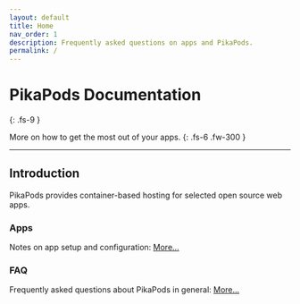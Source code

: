 ```yaml
---
layout: default
title: Home
nav_order: 1
description: Frequently asked questions on apps and PikaPods.
permalink: /
---
```


# PikaPods Documentation
{: .fs-9 }

More on how to get the most out of your apps.
{: .fs-6 .fw-300 }

---

## Introduction

PikaPods provides container-based hosting for selected open source web apps.

### Apps

Notes on app setup and configuration: [More...](apps)

### FAQ

Frequently asked questions about PikaPods in general: [More...](faq)